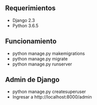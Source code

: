 ## Requerimientos
* Django 2.3
* Python 3.6.5

## Funcionamiento
* python manage.py makemigrations
* python manage.py migrate
* python manage.py runserver

## Admin de Django
* python manage.py createsuperuser
* Ingresar a http://localhost:8000/admin